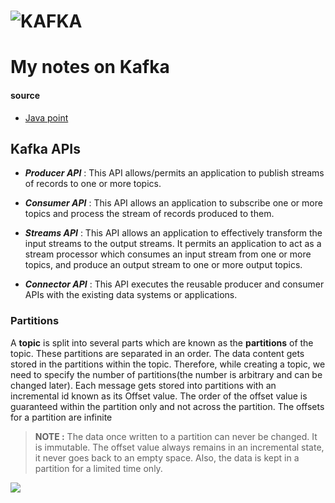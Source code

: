 # ![KAFKA](https://kafka.apache.org/logos/kafka_logo--simple.png)

# My notes on Kafka
#### source
* [Java point](https://www.javatpoint.com/kafka-topics)

## Kafka APIs

* _**Producer API**_ :
  This API allows/permits an application to publish streams of records to one or more topics.

* _**Consumer API**_ : This API allows an application to subscribe one or more topics and process the stream of records
  produced to them.

* _**Streams API**_ : This API allows an application to effectively transform the input streams to the output streams.
  It permits an application to act as a stream processor which consumes an input stream from one or more topics, and
  produce an output stream to one or more output topics.

* _**Connector API**_ : This API executes the reusable producer and consumer APIs with the existing data systems or
  applications.

### Partitions

A **topic** is split into several parts which are known as the **partitions** of the topic. These partitions are
separated in an order. The data content gets stored in the partitions within the topic. Therefore, while creating a
topic, we need to specify the number of partitions(the number is arbitrary and can be changed later). Each message gets
stored into partitions with an incremental id known as its Offset value. The order of the offset value is guaranteed
within the partition only and not across the partition. The offsets for a partition are infinite

> **NOTE :** The data once written to a partition can never be changed. It is immutable. The offset value always remains in an incremental state, it never goes back to an empty space. Also, the data is kept in a partition for a limited time only.

![](https://static.javatpoint.com/tutorial/kafka/images/kafka-topics.png)

